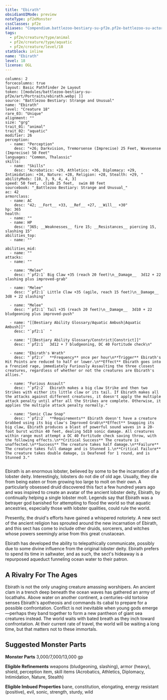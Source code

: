 ```yaml
---
title: "Ebirath"
obsidianUIMode: preview
noteType: pf2eMonster
cssClasses: pf2e
aliases: "Compendium.battlezoo-bestiary-su-pf2e.pf2e-battlezoo-su-actors.Actor.lydM8mSFIZEmOt0U" 
tags:
  - pf2e/creature/type/animal
  - pf2e/creature/type/aquatic
  - pf2e/creature/level/18
statblock: inline
name: "Ebirath"
level: 18
license: OGL
---
```


```statblock
columns: 2
forcecolumns: true
layout: Basic Pathfinder 2e Layout
token: [[modules/battlezoo-bestiary-su-pf2e/art/Portraits/ebirath.webp| ]]
source: "Battlezoo Bestiary: Strange and Unusual"
name: "Ebirath"
level: "Creature 18"
rare_03: "Unique"
alignment: ""
size: "grg"
trait_01: "animal"
trait_02: "aquatic"
modifier: 26
perception:
  - name: "Perception"
    desc: "+26; Darkvision, Tremorsense (Imprecise) 25 Feet, Wavesense (Imprecise) 50 Feet"
languages: "Common, Thalassic"
skills:
  - name: "Skills"
    desc: "Acrobatics: +29, Athletics: +36, Diplomacy: +29, Intimidation: +34, Nature: +28, Religion: +28, Stealth: +29, "
abilityMods: [10, 3, 9, 4, 4, 3]
speed: 50 feet,  climb 25 feet,  swim 80 feet
sourcebook: "_Battlezoo Bestiary: Strange and Unusual_"
ac: 42
armorclass:
  - name: AC
    desc: "42; __Fort__ +33, __Ref__ +27, __Will__ +30"
hp: 365
health:
  - name: ""
  - name: HP
    desc: "365; __Weaknesses__ fire 15; __Resistances__ piercing 15, slashing 15"
abilities_top:
  - name: ""

abilities_mid:
  - name: ""
attacks:
  - name: ""

  - name: "Melee"
    desc: "`pf2:1` Big Claw +35 (reach 20 feet)\n__Damage__  3d12 + 22 slashing plus improved-grab"

  - name: "Melee"
    desc: "`pf2:1` Little Claw +35 (agile, reach 15 feet)\n__Damage__  3d8 + 22 slashing"

  - name: "Melee"
    desc: "`pf2:1` Tail +35 (reach 20 feet)\n__Damage__  3d10 + 22 bludgeoning plus improved-push"

  - name: "[[Bestiary Ability Glossary/Aquatic Ambush|Aquatic Ambush]]"
    desc: "`pf2:1`  "

  - name: "[[Bestiary Ability Glossary/Constrict|Constrict]]"
    desc: "`pf2:1`  3d12 + 7 bludgeoning, DC 40 Fortitude check\n"

  - name: "Ebirath's Wrath"
    desc: "`pf2:r`  **Frequency** once per hour\n**Trigger** Ebirath's Hit Points are reduced to half or lower.\n**Effect** Ebirath goes into a frenzied rage, immediately Furiously Assaulting the three closest creatures, regardless of whether or not the creatures are Ebirath's allies."

  - name: "Furious Assault"
    desc: "`pf2:2`  Ebirath makes a big claw Strike and then two Strikes with either its little claw or its tail. If Ebirath makes all the attacks against different creatures, it doesn't apply the multiple attack penalty until after all the Strikes are complete. Otherwise, it applies the multiple attack penalty normally."

  - name: "Sonic Claw Snap"
    desc: "`pf2:2`  **Requirements** Ebirath doesn't have a creature Grabbed using its big claw's Improved Grab\n**Effect** Snapping its big claw, Ebirath produces a blast of powerful sound waves in a 20-foot burst within 40 feet, dealing 5d10 sonic damage. All creatures within range must attempt a DC 40 Fortitude check saving throw, with the following effects.\n**Critical Success** The creature is unaffected.\n**Success** The creature takes half damage.\n**Failure** The creature takes full damage and is Stunned 1.\n**Critical Failure** The creature takes double damage, is Deafened for 1 round, and is Stunned 3."
 
```



Ebirath is an enormous lobster, believed by some to be the incarnation of a lobster deity. Interestingly, lobsters do not die of old age. Usually, they die from being eaten or from growing too large to molt on their own. A particularly obsessed druid discovered this fact a few hundred years ago and was inspired to create an avatar of the ancient lobster deity, Ebirath, by continually helping a single lobster molt. Legends say that Ebirath was a betrayer god banished for attempting to flood the world so that aquatic ancestries, especially those with lobster qualities, could rule the world.

Presently, the druid's efforts have gained a whispered notoriety. A new sect of the ancient religion has sprouted around the new incarnation of Ebirath, and this sect has come to include other druids, sorcerers, and witches whose powers seemingly arise from this great crustacean.

Ebirath has developed the ability to telepathically communicate, possibly due to some divine influence from the original lobster deity. Ebirath prefers to spend its time in saltwater, and as such, the sect's hideaway is a repurposed aqueduct funneling ocean water to their patron.

## A Rivalry For The Ages

Ebirath is not the only unaging creature amassing worshipers. An ancient clam in a trench deep beneath the ocean waves has gathered an army of locathahs. Above water on another continent, a centuries-old tortoise senses Ebirath's apotheosis and commands its cabal to prepare for a possible confrontation. Conflict is not inevitable when young gods emerge—perhaps they band together to form a new pantheon of giant sea creatures instead. The world waits with bated breath as they inch toward confrontation. At their current rate of travel, the world will be waiting a long time, but that matters not to these immortals.

## Suggested Monster Parts

**Monster Parts** 3,000/7,000/13,000 gp

**Eligible Refinements** weapons (bludgeoning, slashing), armor (heavy), shield, perception item, skill items (Acrobatics, Athletics, Diplomacy, Intimidation, Nature, Stealth)

**Eligible Imbued Properties** bane, constitution, elongating, energy resistant (positive), evil, sonic, strength, sturdy, wild
